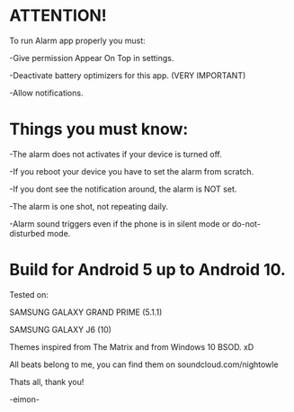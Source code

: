 # ATTENTION!

To run Alarm app properly you must:

-Give permission Appear On Top in settings.

-Deactivate battery optimizers for this app. (VERY IMPORTANT)

-Allow notifications.



# Things you must know:

-The alarm does not activates if your device is turned off.

-If you reboot your device you have to set the alarm from scratch.

-If you dont see the notification around, the alarm is NOT set.

-The alarm is one shot, not repeating daily.

-Alarm sound triggers even if the phone is in silent mode or do-not-disturbed mode.

# Build for Android 5 up to Android 10.

Tested on: 

SAMSUNG GALAXY GRAND PRIME (5.1.1) 

SAMSUNG GALAXY J6 (10)

Themes inspired from The Matrix and from Windows 10 BSOD. xD

All beats belong to me, you can find them on soundcloud.com/nightowle


Thats all, thank you!

-eimon-
